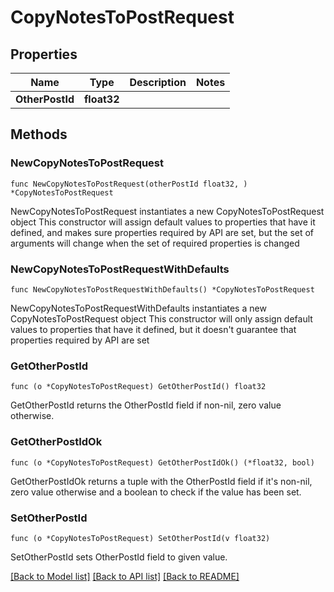 # CopyNotesToPostRequest

## Properties

Name | Type | Description | Notes
------------ | ------------- | ------------- | -------------
**OtherPostId** | **float32** |  | 

## Methods

### NewCopyNotesToPostRequest

`func NewCopyNotesToPostRequest(otherPostId float32, ) *CopyNotesToPostRequest`

NewCopyNotesToPostRequest instantiates a new CopyNotesToPostRequest object
This constructor will assign default values to properties that have it defined,
and makes sure properties required by API are set, but the set of arguments
will change when the set of required properties is changed

### NewCopyNotesToPostRequestWithDefaults

`func NewCopyNotesToPostRequestWithDefaults() *CopyNotesToPostRequest`

NewCopyNotesToPostRequestWithDefaults instantiates a new CopyNotesToPostRequest object
This constructor will only assign default values to properties that have it defined,
but it doesn't guarantee that properties required by API are set

### GetOtherPostId

`func (o *CopyNotesToPostRequest) GetOtherPostId() float32`

GetOtherPostId returns the OtherPostId field if non-nil, zero value otherwise.

### GetOtherPostIdOk

`func (o *CopyNotesToPostRequest) GetOtherPostIdOk() (*float32, bool)`

GetOtherPostIdOk returns a tuple with the OtherPostId field if it's non-nil, zero value otherwise
and a boolean to check if the value has been set.

### SetOtherPostId

`func (o *CopyNotesToPostRequest) SetOtherPostId(v float32)`

SetOtherPostId sets OtherPostId field to given value.



[[Back to Model list]](../README.md#documentation-for-models) [[Back to API list]](../README.md#documentation-for-api-endpoints) [[Back to README]](../README.md)



